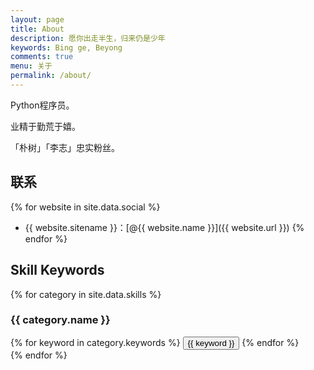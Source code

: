 ```yaml
---
layout: page
title: About
description: 愿你出走半生，归来仍是少年
keywords: Bing ge, Beyong
comments: true
menu: 关于
permalink: /about/
---
```


Python程序员。

业精于勤荒于嬉。

「朴树」「李志」忠实粉丝。

## 联系

{% for website in site.data.social %}
* {{ website.sitename }}：[@{{ website.name }}]({{ website.url }})
{% endfor %}

## Skill Keywords

{% for category in site.data.skills %}
### {{ category.name }}
<div class="btn-inline">
{% for keyword in category.keywords %}
<button class="btn btn-outline" type="button">{{ keyword }}</button>
{% endfor %}
</div>
{% endfor %}
